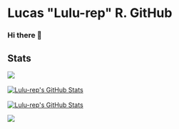 # Lucas "Lulu-rep" R. GitHub

### Hi there 👋
## Stats
<a href="https://github.com/Lulu-rep">
  <img align="center" src="https://github-readme-stats.vercel.app/api/top-langs/?username=Lulu-rep&count_private=true&theme=synthwave" />
</a>
<br><br>
<a href="https://github.com/Lulu-rep">
  <img align="center" src="https://github-readme-stats.vercel.app/api?username=Lulu-rep&show_icons=true&line_height=27&count_private=true&theme=synthwave" alt="Lulu-rep's GitHub Stats" />
</a>
<br><br>
<a href="https://wakatime.com/@Lulu-rep">
  <img align="center" src="https://github-readme-stats.vercel.app/api/wakatime?username=@Lulu-rep&theme=synthwave&count_private=true" alt="Lulu-rep's GitHub Stats" />
</a>


![](https://hit.yhype.me/github/profile?user_id=52868615)
<!-- Resources -->
<!-- Icons: https://simpleicons.org/ -->
<!-- GitHub Stats: https://github.com/anuraghazra/github-readme-stats -->
<!-- Emojis: https://emojipedia.org/emoji/ -->
<!-- HTML Emojis: https://www.fileformat.info/index.htm -->
<!-- Shields: https://shields.io/ -->
<!-- Awesome GitHub Profile README: https://github.com/abhisheknaiidu/awesome-github-profile-readme -->
